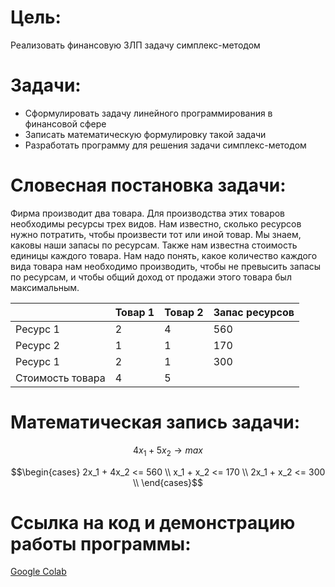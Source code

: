 # Цель:
Реализовать финансовую ЗЛП задачу симплекс-методом

# Задачи:
* Сформулировать задачу линейного программирования в финансовой сфере
* Записать математическую формулировку такой задачи
* Разработать программу для решения задачи симплекс-методом

# Словесная постановка задачи:
Фирма производит два товара. Для производства этих товаров необходимы ресурсы трех видов. Нам известно, сколько ресурсов нужно потратить, чтобы произвести тот или иной товар. Мы знаем, каковы наши запасы по ресурсам. Также нам известна стоимость единицы каждого товара. Нам надо понять, какое количество каждого вида товара нам необходимо производить, чтобы не превысить запасы по ресурсам, и чтобы общий доход от продажи этого товара был максимальным.

|   |Товар 1|Товар 2|Запас ресурсов|
|---|-------|-------|--------------|
|Ресурс 1|2|4|560|
|Ресурс 2|1|1|170|
|Ресурс 1|2|1|300|
|Стоимость товара|4|5||

# Математическая запись задачи:
$$4x_1+5x_2 \rightarrow max$$

$$\begin{cases}
2x_1 + 4x_2 <= 560 \\
x_1 + x_2 <= 170 \\
2x_1 + x_2 <= 300 \\
\end{cases}$$

# Ссылка на код и демонстрацию работы программы:
[Google Colab](https://colab.research.google.com/drive/1EL__e_-Lfy6CWa0rRAO0GGpJM2bZuCCu?usp=sharing)
